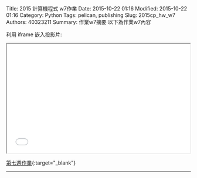 Title: 2015 計算機程式 w7作業
Date: 2015-10-22 01:16
Modified: 2015-10-22 01:16
Category: Python
Tags: pelican, publishing
Slug: 2015cp_hw_w7
Authors: 40323211
Summary: 作業w7摘要
以下為作業w7內容

利用 iframe 嵌入投影片:

<iframe src="40323211_cp_w7.html" width="500" height="300"></iframe>

[第七週作業](40323211_cp_w7.html){:target="_blank"}

<hr/>
